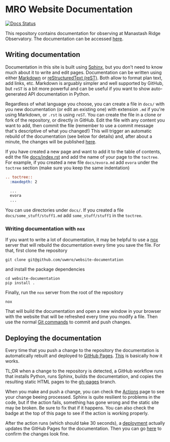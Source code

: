 # MRO Website Documentation

[![Docs Status](https://github.com/UWMRO/website-documentation/actions/workflows/docs.yml/badge.svg)](https://github.com/UWMRO/website-documentation/actions/workflows/docs.yml)

This repository contains documentation for observing at Manastash Ridge Observatory. The documentation can be accessed [here](https://uwmro.github.io/website-documentation/index.html).

## Writing documentation

Documentation in this site is built using [Sphinx](https://www.sphinx-doc.org/en/master/), but you don't need to know much about it to write and edit pages. Documentation can be written using either [Markdown](https://www.markdownguide.org) or [reStructuredText (reST)](https://www.sphinx-doc.org/en/master/usage/restructuredtext/basics.html). Both allow to format plan text, add links, etc. Markdown is arguably simpler and well supported by GitHub, but `reST` is a bit more powerful and can be useful if you want to show auto-generated API documentation in Python.

Regardless of what language you choose, you can create a file in `docs/` with you new documentation (or edit an existing one) with extension `.md` if you're using Markdown, or `.rst` is using `reST`. You can create the file in a clone or fork of the repository, or directly in GitHub. Edit the file with any content you want to add, then commit the file (remember to use a commit message that's descriptive of what you changed!) This will trigger an automatic rebuild of the documentation (see below for details) and, after about a minute, the changes will be published [here](https://uwmro.github.io/website-documentation/index.html).

If you have created a new page and want to add it to the table of contents, edit the file [docs/index.rst](https://github.com/UWMRO/website-documentation/blob/main/docs/index.rst) and add the name of your page to the `toctree`. For example, if you created a new file `docs/evora.md` add `evora` under the `toctree` section (make sure you keep the same indentation)

```rst
.. toctree::
  :maxdepth: 2

  ...
  evora
  ...
```

You can use directories under `docs/`. If you created a file `docs/some_stuff/stuff1.md` add `some_stuff/stuff1` in the `toctree`.

### Writing documentation with `nox`

If you want to write a lot of documentation, it may be helpful to use a [nox](https://nox.thea.codes/en/stable/) server that will rebuild the documentation every time you save the file. For that, first clone the repository

```console
git clone git@github.com/uwmro/website-documentation
```

and install the package dependencies

```console
cd website-documentation
pip install .
```

Finally, run the `nox` server from the root of the repository

```console
nox
```

That will build the documentation and open a new window in your browser with the website that will be refreshed every time you modify a file. Then use the normal [Git commands](https://education.github.com/git-cheat-sheet-education.pdf) to commit and push changes.

## Deploying the documentation

Every time that you push a change to the repository the documentation is automatically rebuilt and deployed to [GitHub Pages](https://pages.github.com). [This](https://coderefinery.github.io/documentation/gh_workflow/) is basically how it works.

TL;DR when a change to the repository is detected, a GitHub workflow runs that installs Python, runs Sphinx, builds the documentation, and copies the resulting static HTML pages to the [gh-pages](https://github.com/UWMRO/website-documentation/tree/gh-pages) branch.

When you make and push a change, you can check the [Actions](https://github.com/UWMRO/website-documentation/actions) page to see your change beeing processed. Sphinx is quite resilient to problems in the code, but if the action fails, something has gone wrong and the static site may be broken. Be sure to fix that if it happens. You can also check the badge at the top of this page to see if the action is working properly.

After the action runs (which should take 30 seconds), a [deployment](https://github.com/UWMRO/website-documentation/actions) actually updates the GitHub Pages for the documentation. Then you can go [here](https://uwmro.github.io/website-documentation/index.html) to confirm the changes look fine.
